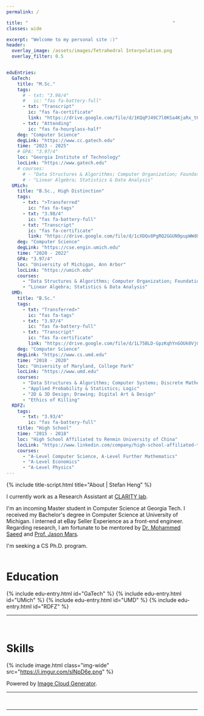 ```yaml
---
permalink: /

title: "　　　　　　　　　　　　　　　　　　　　　　　　　　　　　　　　"
classes: wide

excerpt: "Welcome to my personal site :)"
header:
  overlay_image: /assets/images/Tetrahedral Interpolation.png
  overlay_filter: 0.5


eduEntries:
  GaTech:
    title: "M.Sc."
    tags:
      # - txt: "3.98/4"
      #   ic: "fas fa-battery-full"
      - txt: "Transcript"
        ic: "fas fa-certificate"
        link: "https://drive.google.com/file/d/1KQqPJ49C7l0KSa4KjaRx_t6HZasQabzu/view?usp=sharing"
      - txt: "Attending"
        ic: "fas fa-hourglass-half"
    deg: "Computer Science"
    degLink: "https://www.cc.gatech.edu"
    time: "2023 - 2025"
    # GPA: "3.97/4"
    loc: "Georgia Institute of Technology"
    locLink: "https://www.gatech.edu"
    # courses:
      # - "Data Structures & Algorithms; Computer Organization; Foundation of Computer Science; Machine Learning; Artificial Intelligence; Conversational AI; Natural Language Processing; Deep Learning for Computer Vision"
      # - "Linear Algebra; Statistics & Data Analysis"
  UMich:
    title: "B.Sc., High Distinction"
    tags:
      - txt: ">Transferred"
        ic: "fas fa-tags"
      - txt: "3.98/4"
        ic: "fas fa-battery-full"
      - txt: "Transcript"
        ic: "fas fa-certificate"
        link: "https://drive.google.com/file/d/1cXDQv8PgRQ2GGUN9pupWWdQcZ0xIVtvi/view?usp=sharing"
    deg: "Computer Science"
    degLink: "https://cse.engin.umich.edu"
    time: "2020 - 2022"
    GPA: "3.97/4"
    loc: "University of Michigan, Ann Arbor"
    locLink: "https://umich.edu"
    courses:
      - "Data Structures & Algorithms; Computer Organization; Foundation of Computer Science; Machine Learning; Artificial Intelligence; Conversational AI; Natural Language Processing; Deep Learning for Computer Vision"
      - "Linear Algebra; Statistics & Data Analysis"
  UMD:
    title: "B.Sc."
    tags:
      - txt: "Transferred>"
        ic: "fas fa-tags"
      - txt: "3.97/4"
        ic: "fas fa-battery-full"
      - txt: "Transcript"
        ic: "fas fa-certificate"
        link: "https://drive.google.com/file/d/1L75BLD-GpzKqhYnGOUk0VjGjNUoivliI/view?usp=sharing"
    deg: "Computer Science"
    degLink: "https://www.cs.umd.edu"
    time: "2018 - 2020"
    loc: "University of Maryland, College Park"
    locLink: "https://www.umd.edu"
    courses:
      - "Data Structures & Algorithms; Computer Systems; Discrete Mathematics; Programming Languages; Algorithms"
      - "Applied Probability & Statistics; Logic"
      - "2D & 3D Design; Drawing; Digital Art & Design"
      - "Ethics of Killing"
  RDFZ:
    tags:
      - txt: "3.93/4"
        ic: "fas fa-battery-full"
    title: "High School"
    time: "2015 - 2018"
    loc: "High School Affiliated to Renmin University of China"
    locLink: "https://www.linkedin.com/company/high-school-affiliated-to-renmin-university-of-china-rdfz-icc/"
    courses:
      - "A-Level Computer Science, A-Level Further Mathematics"
      - "A-Level Economics"
      - "A-Level Physics"
---
```

{% include title-script.html title="About | Stefan Heng" %}


I currently work as a Research Assistant at [CLARITY lab](https://www.jasonmars.org/2014/03/20/clarity-lab-at-university-of-michigan/).

I'm an incoming Master student in Computer Science at Georgia Tech.
I received my Bachelor's degree in Computer Science at University of Michigan. I interned at eBay Seller Experience as a front-end engineer.
Regarding research, I am fortunate to be mentored by [Dr. Mohammed Saeed](https://mcircc.umich.edu/members/mohammed-saeed-md-phd) and [Prof. Jason Mars](https://www.jasonmars.org).

I'm seeking a CS Ph.D. program.
<br>
<br>





# Education

{% include edu-entry.html id="GaTech" %}
{% include edu-entry.html id="UMich" %}
{% include edu-entry.html id="UMD" %}
{% include edu-entry.html id="RDFZ" %}

<hr>
<br>





# Skills

{% include image.html class="img-wide" src="https://i.imgur.com/slNpD6e.png" %}

Powered by [Image Cloud Generator](https://github.com/StefanHeng/Image-Cloud-Generator).

<hr>
<br>





<a href="/StefanHeng">
  <i class="fas fa-feather-alt"></i>
</a>

<hr>
<br>
